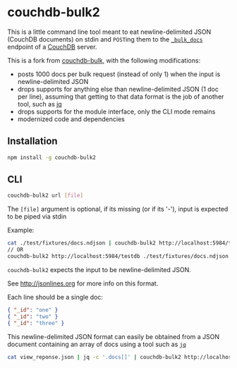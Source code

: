 # couchdb-bulk2

This is a little command line tool meant to eat newline-delimited JSON (CouchDB documents) on stdin and `POST`ing them to the [`_bulk_docs`](http://docs.couchdb.org/en/stable/api/database/bulk-api.html#db-bulk-docs) endpoint of a [CouchDB](https://couchdb.apache.org/) server.

This is a fork from [couchdb-bulk](https://github.com/jo/couchdb-bulk), with the following modifications:
* posts 1000 docs per bulk request (instead of only 1) when the input is newline-delimited JSON
* drops supports for anything else than newline-delimited JSON (1 doc per line), assuming that getting to that data format is the job of another tool, such as [jq](https://stedolan.github.io/jq/)
* drops supports for the module interface, only the CLI mode remains
* modernized code and dependencies

## Installation

```sh
npm install -g couchdb-bulk2
```

## CLI

```sh
couchdb-bulk2 url [file]
```

The `[file]` argument is optional, if its missing (or if its '-'), input is expected to be piped via stdin

Example:

```sh
cat ./test/fixtures/docs.ndjson | couchdb-bulk2 http://localhost:5984/testdb
// OR
couchdb-bulk2 http://localhost:5984/testdb ./test/fixtures/docs.ndjson
```

`couchdb-bulk2` expects the input to be newline-delimited JSON.

See http://jsonlines.org for more info on this format.

Each line should be a single doc:
```json
{ "_id": "one" }
{ "_id": "two" }
{ "_id": "three" }
```

This newline-delimited JSON format can easily be obtained from a JSON document containing an array of docs using a tool such as [`jq`](https://stedolan.github.io/jq/)
```sh
cat view_reponse.json | jq -c '.docs[]' | couchdb-bulk2 http://localhost:5984/testdb
```
